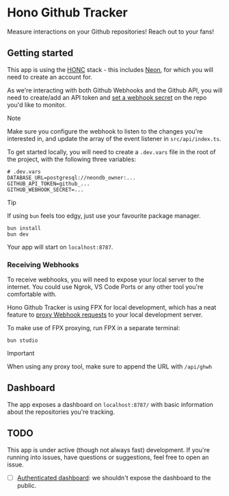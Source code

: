 # Hono Github Tracker

Measure interactions on your Github repositories! Reach out to your fans!

## Getting started

This app is using the [HONC](https://honc.dev) stack - this includes
[Neon](https://neon.tech), for which you will need to create an account for.

As we're interacting with both Github Webhooks and the Github API, you will
need to create/add an API token and [set a webhook secret](https://docs.github.com/en/webhooks/using-webhooks/creating-webhooks#creating-a-repository-webhook) on the repo you'd like
to monitor.

> [!note]
> Make sure you configure the webhook to listen to the changes you're
> interested in, and update the array of the event listener in
> `src/api/index.ts`.

To get started locally, you will need to create a `.dev.vars` file in the root
of the project, with the following three variables:

```shell
# .dev.vars
DATABASE_URL=postgresql://neondb_owner:...
GITHUB_API_TOKEN=github_...
GITHUB_WEBHOOK_SECRET=...
```

> [!tip]
> If using `bun` feels too edgy, just use your favourite package manager.

```shell
bun install
bun dev
```

Your app will start on `localhost:8787`.

### Receiving Webhooks

To receive webhooks, you will need to expose your local server to the internet.
You could use Ngrok, VS Code Ports or any other tool you're comfortable with.

Hono Github Tracker is using FPX for local development, which has a neat feature
to [proxy Webhook requests](https://fiberplane.com/docs/features/webhooks/) to
your local development server.

To make use of FPX proxying, run FPX in a separate terminal:

```shell
bun studio
```

> [!important]
> When using any proxy tool, make sure to append the URL with `/api/ghwh`

## Dashboard

The app exposes a dashboard on `localhost:8787/` with basic information about
the repositories you're tracking.

## TODO

This app is under active (though not always fast) development. If you're running
into issues, have questions or suggestions, feel free to open an issue.

- [ ] [Authenticated dashboard](https://github.com/oscarvz/hono-github-tracker/issues/14):
      we shouldn't expose the dashboard to the public.
